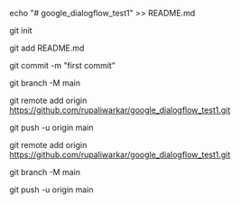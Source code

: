 
echo "# google_dialogflow_test1" >> README.md

git init

git add README.md

git commit -m "first commit"

git branch -M main

git remote add origin https://github.com/rupaliwarkar/google_dialogflow_test1.git

git push -u origin main

git remote add origin https://github.com/rupaliwarkar/google_dialogflow_test1.git

git branch -M main

git push -u origin main


